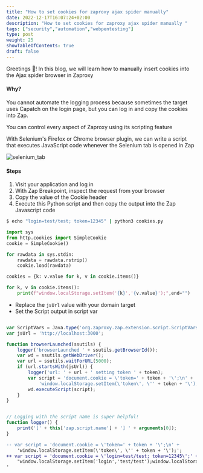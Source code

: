 ```yaml
---
title: "How to set cookies for zaproxy ajax spider manually"
date: 2022-12-17T16:07:24+02:00
description: "How to set cookies for zaproxy ajax spider manually "
tags: ["security","automation","webpentesting"]
type: post
weight: 25
showTableOfContents: true
draft: false
---
```


Greetings :wave:! In this blog, we will learn how to manually insert cookies into the Ajax spider browser in Zaproxy

#### Why?

You cannot automate the logging process because sometimes the target uses Capatch on the login page, but you can log in and copy the cookies into Zap.

You can control every aspect of Zaproxy using its scripting feature

With Selenium's Firefox or Chrome browser plugin, we can write a script that executes JavaScript code whenever the Selenium tab is opened in Zap

![selenium_tab](https://i.ibb.co/qRWHXWn/image.png)



#### Steps
1. Visit your application and log in
2. With Zap Breakpoint, inspect the request from your browser
3. Copy the value of the Cookie header
4. Execute this Python script and then copy the output into the Zap Javascript code

```bash
$ echo "login=test/test; token=12345" | python3 cookies.py
```


```python
import sys
from http.cookies import SimpleCookie
cookie = SimpleCookie()

for rawdata in sys.stdin:
    rawdata = rawdata.rstrip()
    cookie.load(rawdata)

cookies = {k: v.value for k, v in cookie.items()}

for k, v in cookie.items():
    print(f"window.localStorage.setItem('{k}','{v.value}');",end="")

```


* Replace the `jsUrl` value with your domain target
* Set the Script output in script var
```javascript

var ScriptVars = Java.type('org.zaproxy.zap.extension.script.ScriptVars');
var jsUrl = 'http://localhost:3000';

function browserLaunched(ssutils) {
    logger('browserLaunched ' + ssutils.getBrowserId());
    var wd = ssutils.getWebDriver();
    var url = ssutils.waitForURL(5000);
    if (url.startsWith(jsUrl)) {
        logger('url: ' + url + ' setting token ' + token);
        var script = 'document.cookie = \'token=' + token + '\';\n' +
            'window.localStorage.setItem(\'token\', \'' + token + '\');';
        wd.executeScript(script);
    }
}


// Logging with the script name is super helpful!
function logger() {
	print('[' + this['zap.script.name'] + '] ' + arguments[0]);
}

```


```diff
-- var script = 'document.cookie = \'token=' + token + '\';\n' +
    'window.localStorage.setItem(\'token\', \'' + token + '\');';
++ var script = 'document.cookie = \'login=test/test; token=12345\';' + '\n' +
    "window.localStorage.setItem('login','test/test');window.localStorage.setItem('token','12345');"
'
```
